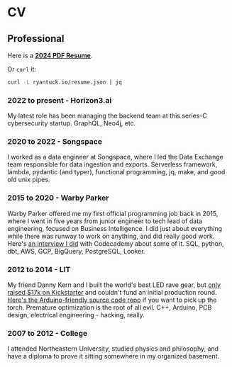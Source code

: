 # CV

## Professional

Here is a [**2024 PDF Resume**](https://ryantuck.io/resume.pdf).

Or `curl` it:

```sh
curl -L ryantuck.io/resume.json | jq
```

### 2022 to present - Horizon3.ai

My latest role has been managing the backend team at this series-C cybersecurity startup. GraphQL, Neo4j, etc.

### 2020 to 2022 - Songspace

I worked as a data engineer at Songspace, where I led the Data Exchange team responsible for data ingestion and exports. Serverless framework, lambda, pydantic (and typer), functional programming, jq, make, and good old unix pipes.

### 2015 to 2020 - Warby Parker

Warby Parker offered me my first official programming job back in 2015, where I went in five years from junior engineer to tech lead of data engineering, focused on Business Intelligence. I did just about everything while there was runway to work on anything, and did really good work. Here's [an interview I did](https://www.codecademy.com/resources/blog/data-engineer-warby-parker/) with Codecademy about some of it. SQL, python, dbt, AWS, GCP, BigQuery, PostgreSQL, Looker.

### 2012 to 2014 - LIT

My friend Danny Kern and I built the world's best LED rave gear, but [only raised $17k on Kickstarter](https://www.kickstarter.com/projects/litlitlit/halo-rave-gear-revolutionized) and couldn't fund an initial production round. [Here's the Arduino-friendly source code repo](https://github.com/ryantuck/lit-halo) if you want to pick up the torch. Premature optimization is the root of all evil. C++, Arduino, PCB design, electrical engineering - hacking, really.

### 2007 to 2012 - College

I attended Northeastern University, studied physics and philosophy, and have a diploma to prove it sitting somewhere in my organized basement.
